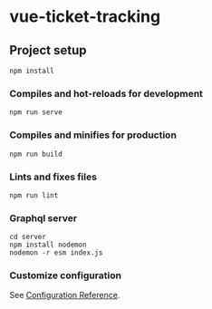 # vue-ticket-tracking

## Project setup

```
npm install
```

### Compiles and hot-reloads for development

```
npm run serve
```

### Compiles and minifies for production

```
npm run build
```

### Lints and fixes files

```
npm run lint
```

### Graphql server

```
cd server
npm install nodemon
nodemon -r esm index.js
```

### Customize configuration

See [Configuration Reference](https://cli.vuejs.org/config/).


